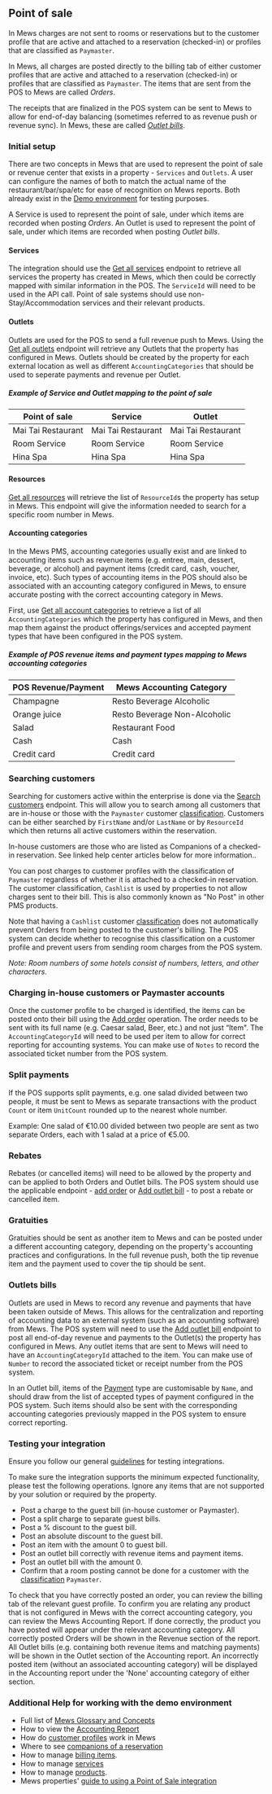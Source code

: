 ## Point of sale

In Mews charges are not sent to rooms or reservations but to the customer profile that are active and attached to a reservation (checked-in) or profiles that are classified as `Paymaster`. 

In Mews, all charges are posted directly to the billing tab of either customer profiles that are active and attached to a reservation (checked-in) or profiles that are classified as `Paymaster`. The items that are sent from the POS to Mews are called *Orders*.

The receipts that are finalized in the POS system can be sent to Mews to allow for end-of-day balancing (sometimes referred to as revenue push or revenue sync). In Mews, these are called *[Outlet bills](#outlet-bills)*. 


### Initial setup

There are two concepts in Mews that are used to represent the point of sale or revenue center that exists in a property - `Services` and `Outlets`. A user can configure the names of both to match the actual name of the restaurant/bar/spa/etc for ease of recognition on Mews reports. Both already exist in the [Demo environment](../guidelines.md#demo-environments) for testing purposes.

A Service is used to represent the point of sale, under which items are recorded when posting *Orders*. 
An Outlet is used to represent the point of sale, under which items are recorded when posting *Outlet bills*.

#### Services
The integration should use the [Get all services](../operations/services.md#get-all-services) endpoint to retrieve all services the property has created in Mews, which then could be correctly mapped with similar information in the POS. The `ServiceId` will need to be used in the API call. Point of sale systems should use non-Stay/Accommodation services and their relevant products.

#### Outlets

Outlets are used for the POS to send a full revenue push to Mews. Using the [Get all outlets](../operations/enterprises.md#get-all-outlets) endpoint will retrieve any Outlets that the property has configured in Mews. Outlets should be created by the property for each external location as well as different `AccountingCategories` that should be used to seperate payments and revenue per Outlet.

##### Example of Service and Outlet mapping to the point of sale

| Point of sale | Service | Outlet | 
| --- | --- | --- |
| Mai Tai Restaurant | Mai Tai Restaurant | Mai Tai Restaurant |
| Room Service | Room Service | Room Service |
| Hina Spa | Hina Spa | Hina Spa |

#### Resources

[Get all resources](../operations/enterprises.md#get-all-resources) will retrieve the list of `ResourceId`s the property has setup in Mews. This endpoint will give the information needed to search for a specific room number in Mews. 

#### Accounting categories

In the Mews PMS, accounting categories usually exist and are linked to accounting items such as revenue items (e.g. entree, main, dessert, beverage, or alcohol) and payment items (credit card, cash, voucher, invoice, etc). Such types of accounting items in the POS should also be associated with an accounting category configured in Mews, to ensure accurate posting with the correct accounting category in Mews. 

First, use [Get all account categories](../operations/finance.md#get-all-accounting-categories) to retrieve a list of all `AccountingCategories` which the property has configured in Mews, and then map them against the product offerings/services and accepted payment types that have been configured in the POS system. 

##### Example of POS revenue items and payment types mapping to Mews accounting categories

| POS Revenue/Payment | Mews Accounting Category |
| --- | --- |
| Champagne | Resto Beverage Alcoholic |
| Orange juice | Resto Beverage Non-Alcoholic | 
| Salad | Restaurant Food | 
| Cash | Cash |
| Credit card | Credit card |


### Searching customers

Searching for customers active within the enterprise is done via the [Search customers](../operations/customers.md#search-customers) endpoint. This will allow you to search among all customers that are in-house or those with the `Paymaster` customer [classification](../operations/customers.md#customer-classification). Customers can be either searched by `FirstName` and/or `LastName` or by `ResourceId` which then returns all active customers within the reservation. 

In-house customers are those who are listed as Companions of a checked-in reservation. See linked help center articles below for more information.. 

You can post charges to customer profiles with the classification of `Paymaster` regardless of whether it is attached to a checked-in reservation. The customer classification, `Cashlist` is used by properties to not allow charges sent to their bill. This is also commonly known as "No Post" in other PMS products.

Note that having a `Cashlist` customer [classification](../operations/customers.md#customer-classification) does not automatically prevent Orders from being posted to the customer's billing. The POS system can decide whether to recognise this classification on a customer profile and prevent users from sending room charges from the POS system.

*Note: Room numbers of some hotels consist of numbers, letters, and other characters.*

### Charging in-house customers or Paymaster accounts

Once the customer profile to be charged is identified, the items can be posted onto their bill using the [Add order](../operations/services.md#add-order) operation. The order needs to be sent with its full name (e.g. Caesar salad, Beer, etc.) and not just “Item". The `AccountingCategoryId` will need to be used per item to allow for correct reporting for accounting systems. You can make use of `Notes` to record the associated ticket number from the POS system.

### Split payments

If the POS supports split payments, e.g. one salad divided between two people, it must be sent to Mews as separate transactions with the product `Count` or item `UnitCount` rounded up to the nearest whole number. 

Example: One salad of €10.00 divided between two people are sent as two separate Orders, each with 1 salad at a price of €5.00.

### Rebates

Rebates (or cancelled items) will need to be allowed by the property and can be applied to both Orders and Outlet bills. The POS system should use the applicable endpoint - [add order](../operations/services.md#add-order) or [Add outlet bill](../operations/finance.md#add-outlet-bills) - to post a rebate or cancelled item.

### Gratuities

Gratuities should be sent as another item to Mews and can be posted under a different accounting category, depending on the property's accounting practices and configurations. In the full revenue push, both the tip revenue item and the payment used to cover the tip should be sent.

### Outlets bills

Outlets are used in Mews to record any revenue and payments that have been taken outside of Mews. This allows for the centralization and reporting of accounting data to an external system (such as an accounting software) from Mews. The POS system will need to use the [Add outlet bill](../operations/finance.md#add-outlet-bills) endpoint to post all end-of-day revenue and payments to the Outlet(s) the property has configured in Mews. Any outlet items that are sent to Mews will need to have an `AccountingCategoryId` attached to the item. You can make use of `Number` to record the associated ticket or receipt number from the POS system.

In an Outlet bill, items of the [Payment](../operations/finance#outlet-item-type) type are customisable by `Name`, and should draw from the list of accepted types of payment configured in the POS system. Such items should also be sent with the corresponding accounting categories previously mapped in the POS system to ensure correct reporting.

### Testing your integration

Ensure you follow our general [guidelines](../guidelines.md) for testing integrations.

To make sure the integration supports the minimum expected functionality, please test the following operations. Ignore any items that are not supported by your solution or required by the property.
* Post a charge to the guest bill (in-house customer or Paymaster).
* Post a split charge to separate guest bills.
* Post a % discount to the guest bill.
* Post an absolute discount to the guest bill.
* Post an item with the amount 0 to guest bill.
* Post an outlet bill correctly with revenue items and payment items.
* Post an outlet bill with the amount 0.
* Confirm that a room posting cannot be done for a customer with the [classification](../operations/customers.md#customer-classification) `Paymaster`.

To check that you have correctly posted an order, you can review the billing tab of the relevant guest profile. To confirm you are relating any product that is not configured in Mews with the correct accounting category, you can review the Mews Accounting Report. If done correctly, the product you have posted will appear under the relevant accounting category. All correctly posted Orders will be shown in the Revenue section of the report. All Outlet bills (e.g. containing both revenue items and matching payments) will be shown in the Outlet section of the Accounting report. An incorrectly posted item (without an associated accounting category) will be displayed in the Accounting report under the 'None' accounting category of either section. 

### Additional Help for working with the demo environment

- Full list of [Mews Glossary and Concepts](https://help.mews.com/en/articles/4476514-mews-glossary-for-connector-api-partners)
- How to view the [Accounting Report](https://intercom.help/mews-systems/en/articles/4245918-accounting-report)
- How do [customer profiles](https://help.mews.com/en/articles/4245538-create-a-customer-profile) work in Mews 
- Where to see [companions of a reservation](https://help.mews.com/en/articles/4397097-add-a-companion-to-the-reservation)
- How to manage [billing items](https://intercom.help/mews-systems/en/articles/4245416-add-move-or-remove-items-from-open-bills). 
- How to manage [services](https://intercom.help/mews-systems/en/articles/4244364-understanding-services) 
- How to manage [products](https://intercom.help/mews-systems/en/articles/4244370-create-or-delete-a-product). 
- Mews properties' [guide to using a Point of Sale integration](https://help.mews.com/en/articles/4245649-point-of-sale-integrations-for-commander)

